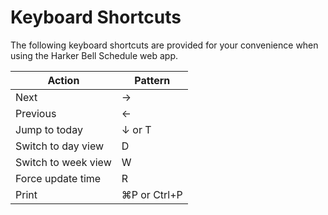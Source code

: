 # Keyboard Shortcuts

The following keyboard shortcuts are provided for your convenience when using the Harker Bell Schedule web app.

Action | Pattern
------ | -------
Next | &rarr;
Previous | &larr;
Jump to today | &darr; or T
Switch to day view | D
Switch to week view | W
Force update time | R
Print | &#8984;P or Ctrl+P